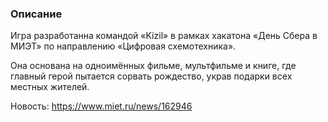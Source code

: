 ### Описание
Игра разработанна командой «Kizil» в рамках хакатона «День Сбера в МИЭТ» по направлению «Цифровая схемотехника».

Она основана на одноимённых фильме, мультфильме и книге, где главный герой пытается сорвать рождество, украв подарки всех местных жителей.

Новость: https://www.miet.ru/news/162946
